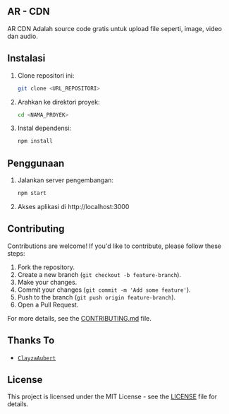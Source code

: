 ## AR - CDN 
AR CDN Adalah source code gratis untuk upload file seperti, image, video dan audio.

## Instalasi

1. Clone repositori ini:
   ```bash
   git clone <URL_REPOSITORI>  
   ```
2. Arahkan ke direktori proyek:
   ```bash
   cd <NAMA_PROYEK>   
   ```
3. Instal dependensi:   
   ```bash
   npm install 
   ```

## Penggunaan    

1. Jalankan server pengembangan:
   ```bash
   npm start
   ```
2. Akses aplikasi di http://localhost:3000

## Contributing

Contributions are welcome! If you'd like to contribute, please follow these steps:

1. Fork the repository.
2. Create a new branch (`git checkout -b feature-branch`).
3. Make your changes.
4. Commit your changes (`git commit -m 'Add some feature'`).
5. Push to the branch (`git push origin feature-branch`).
6. Open a Pull Request.

For more details, see the [CONTRIBUTING.md](CONTRIBUTING.md) file.

## Thanks To
- [`ClayzaAubert`](https://github.com/ClayzaAubert)
  
## License

This project is licensed under the MIT License - see the [LICENSE](LICENSE) file for details.
